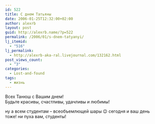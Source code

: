 ```yaml
---
id: 522
title: С днем Татьяны
date: 2006-01-25T12:32:00+02:00
author: alexrb
layout: post
guid: http://alexrb.name/?p=522
permalink: /2006/01/s-dnem-tatyanyi/
lj_itemid:
  - "516"
lj_permalink:
  - http://alexrb-aka-ral.livejournal.com/132162.html
post_views_count:
  - "3"
categories:
  - Lost-and-found
tags:
  - жизнь
---
```

Всех Танюш с Вашим днем!  
Будьте красивы, счастливы, удачливы и любимы!

ну а всем студентам &#8211; всеобъемлющей шары 😉 сегодня и ваш день тоже! ни пуха вам, студенты!